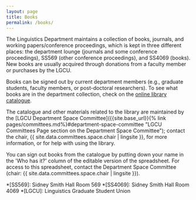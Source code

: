 ```yaml
---
layout: page
title: Books
permalink: /books/
---
```


The Linguistics Department maintains a collection of books, journals, and working papers/conference proceedings, which is kept in three different places: the department lounge (journals and some conference proceedings), SS569 (other conference proceedings), and SS4069 (books). New books are usually acquired through donations from a faculty member or purchases by the LGCU.

Books can be signed out by current department members (e.g., graduate students, faculty members, or post-doctoral researchers). To see what books are in the department collection, check on the [online library catalogue](https://docs.google.com/spreadsheets/d/e/2PACX-1vQd_Fpu5FER3aeGnuujwySRi-7nXctVNvlnzHFqSqH5MVZlKT5b6x3M5oWlIRGC7qZmKCSR2aVln5os/pubhtml "LingDept Library Catalogue public version").

The catalogue and other materials related to the library are maintained by the [LGCU Department Space Committee]({{site.base_url}}{% link pages/committees.md%}#department-space-committee "LGCU Committees Page section on the Department Space Committee"); contact the chair, {{ site.data.committees.space.chair | lingsite }}, for more information, or for help with using the library.

You can sign out books from the catalogue by putting down your name in the 'Who has it?' column of the editable version of the spreadsheet. For access to this spreadsheet, contact the Department Space Committee (chair: {{ site.data.committees.space.chair | lingsite }}).

*[SS569]: Sidney Smith Hall Room 569
*[SS4069]: Sidney Smith Hall Room 4069
*[LGCU]: Linguistics Graduate Student Union
